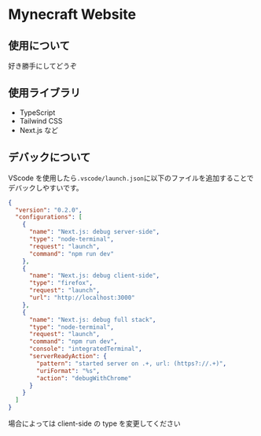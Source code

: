 # Mynecraft Website

## 使用について

好き勝手にしてどうぞ

## 使用ライブラリ

- TypeScript
- Tailwind CSS
- Next.js
  など

## デバックについて

VScode を使用したら`.vscode/launch.json`に以下のファイルを追加することでデバックしやすいです。

```json
{
  "version": "0.2.0",
  "configurations": [
    {
      "name": "Next.js: debug server-side",
      "type": "node-terminal",
      "request": "launch",
      "command": "npm run dev"
    },
    {
      "name": "Next.js: debug client-side",
      "type": "firefox",
      "request": "launch",
      "url": "http://localhost:3000"
    },
    {
      "name": "Next.js: debug full stack",
      "type": "node-terminal",
      "request": "launch",
      "command": "npm run dev",
      "console": "integratedTerminal",
      "serverReadyAction": {
        "pattern": "started server on .+, url: (https?://.+)",
        "uriFormat": "%s",
        "action": "debugWithChrome"
      }
    }
  ]
}
```

場合によっては client-side の type を変更してください
